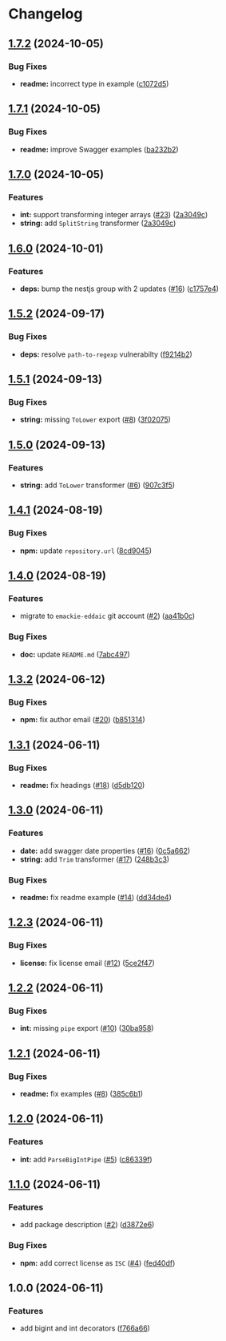 # Changelog

## [1.7.2](https://github.com/emackie-eddaic/nestjs-decorators/compare/v1.7.1...v1.7.2) (2024-10-05)


### Bug Fixes

* **readme:** incorrect type in example ([c1072d5](https://github.com/emackie-eddaic/nestjs-decorators/commit/c1072d5bfb79741066489079f3f189006f55be04))

## [1.7.1](https://github.com/emackie-eddaic/nestjs-decorators/compare/v1.7.0...v1.7.1) (2024-10-05)


### Bug Fixes

* **readme:** improve Swagger examples ([ba232b2](https://github.com/emackie-eddaic/nestjs-decorators/commit/ba232b2e471820e15f2298bda4c6c1cc0a439453))

## [1.7.0](https://github.com/emackie-eddaic/nestjs-decorators/compare/v1.6.0...v1.7.0) (2024-10-05)


### Features

* **int:** support transforming integer arrays ([#23](https://github.com/emackie-eddaic/nestjs-decorators/issues/23)) ([2a3049c](https://github.com/emackie-eddaic/nestjs-decorators/commit/2a3049c5dc163766ec3036cf19a8057eb204fbee))
* **string:** add `SplitString` transformer ([2a3049c](https://github.com/emackie-eddaic/nestjs-decorators/commit/2a3049c5dc163766ec3036cf19a8057eb204fbee))

## [1.6.0](https://github.com/emackie-eddaic/nestjs-decorators/compare/v1.5.2...v1.6.0) (2024-10-01)


### Features

* **deps:** bump the nestjs group with 2 updates ([#16](https://github.com/emackie-eddaic/nestjs-decorators/issues/16)) ([c1757e4](https://github.com/emackie-eddaic/nestjs-decorators/commit/c1757e46adf9648f7dcf180c0ac8d79b6e303068))

## [1.5.2](https://github.com/emackie-eddaic/nestjs-decorators/compare/v1.5.1...v1.5.2) (2024-09-17)


### Bug Fixes

* **deps:** resolve `path-to-regexp` vulnerabilty ([f9214b2](https://github.com/emackie-eddaic/nestjs-decorators/commit/f9214b254b4ee4d6ac04cd037ea50407e9c611c8))

## [1.5.1](https://github.com/emackie-eddaic/nestjs-decorators/compare/v1.5.0...v1.5.1) (2024-09-13)


### Bug Fixes

* **string:** missing `ToLower` export ([#8](https://github.com/emackie-eddaic/nestjs-decorators/issues/8)) ([3f02075](https://github.com/emackie-eddaic/nestjs-decorators/commit/3f0207512d9f71561d1da44a7e200222b3b6b8b5))

## [1.5.0](https://github.com/emackie-eddaic/nestjs-decorators/compare/v1.4.1...v1.5.0) (2024-09-13)


### Features

* **string:** add `ToLower` transformer ([#6](https://github.com/emackie-eddaic/nestjs-decorators/issues/6)) ([907c3f5](https://github.com/emackie-eddaic/nestjs-decorators/commit/907c3f5c6ea7c8ab39be3ad1fb5f2ecbfca5ccaa))

## [1.4.1](https://github.com/emackie-eddaic/nestjs-decorators/compare/v1.4.0...v1.4.1) (2024-08-19)


### Bug Fixes

* **npm:** update `repository.url` ([8cd9045](https://github.com/emackie-eddaic/nestjs-decorators/commit/8cd9045a0342acf4d2c4426fc84d019bcd1e5ef2))

## [1.4.0](https://github.com/emackie-eddaic/nestjs-decorators/compare/v1.3.2...v1.4.0) (2024-08-19)


### Features

* migrate to `emackie-eddaic` git account ([#2](https://github.com/emackie-eddaic/nestjs-decorators/issues/2)) ([aa41b0c](https://github.com/emackie-eddaic/nestjs-decorators/commit/aa41b0ca017a9b4e90f7ff5dcc6910233fc81aaa))


### Bug Fixes

* **doc:** update `README.md` ([7abc497](https://github.com/emackie-eddaic/nestjs-decorators/commit/7abc49713bda94547d234abcf57d288a4e38e05d))

## [1.3.2](https://github.com/emackie9/nestjs-decorators/compare/v1.3.1...v1.3.2) (2024-06-12)


### Bug Fixes

* **npm:** fix author email ([#20](https://github.com/emackie9/nestjs-decorators/issues/20)) ([b851314](https://github.com/emackie9/nestjs-decorators/commit/b851314371aebe2f2a2e08877b305aae4ae5a9c7))

## [1.3.1](https://github.com/emackie9/nestjs-decorators/compare/v1.3.0...v1.3.1) (2024-06-11)


### Bug Fixes

* **readme:** fix headings ([#18](https://github.com/emackie9/nestjs-decorators/issues/18)) ([d5db120](https://github.com/emackie9/nestjs-decorators/commit/d5db1207280c72d8e956546043455b15c4b06561))

## [1.3.0](https://github.com/emackie9/nestjs-decorators/compare/v1.2.3...v1.3.0) (2024-06-11)


### Features

* **date:** add swagger date properties ([#16](https://github.com/emackie9/nestjs-decorators/issues/16)) ([0c5a662](https://github.com/emackie9/nestjs-decorators/commit/0c5a662d332bc7e422bc5b5fbf281f7dd537972d))
* **string:** add `Trim` transformer ([#17](https://github.com/emackie9/nestjs-decorators/issues/17)) ([248b3c3](https://github.com/emackie9/nestjs-decorators/commit/248b3c30b746c64528259c3df9e88822d9036d02))


### Bug Fixes

* **readme:** fix readme example ([#14](https://github.com/emackie9/nestjs-decorators/issues/14)) ([dd34de4](https://github.com/emackie9/nestjs-decorators/commit/dd34de4b0215a623c462d16bb01c03ba574aab6b))

## [1.2.3](https://github.com/emackie9/nestjs-decorators/compare/v1.2.2...v1.2.3) (2024-06-11)


### Bug Fixes

* **license:** fix license email ([#12](https://github.com/emackie9/nestjs-decorators/issues/12)) ([5ce2f47](https://github.com/emackie9/nestjs-decorators/commit/5ce2f47b1be3b9eea5343a4d1406c51d1fed2b95))

## [1.2.2](https://github.com/emackie9/nestjs-decorators/compare/v1.2.1...v1.2.2) (2024-06-11)


### Bug Fixes

* **int:** missing `pipe` export ([#10](https://github.com/emackie9/nestjs-decorators/issues/10)) ([30ba958](https://github.com/emackie9/nestjs-decorators/commit/30ba958565c8388b3afcc05f00ae535cbffdba4f))

## [1.2.1](https://github.com/emackie9/nestjs-decorators/compare/v1.2.0...v1.2.1) (2024-06-11)


### Bug Fixes

* **readme:** fix examples ([#8](https://github.com/emackie9/nestjs-decorators/issues/8)) ([385c6b1](https://github.com/emackie9/nestjs-decorators/commit/385c6b1fed225245cfa400825285cd6f6571a389))

## [1.2.0](https://github.com/emackie9/nestjs-decorators/compare/v1.1.0...v1.2.0) (2024-06-11)


### Features

* **int:** add `ParseBigIntPipe` ([#5](https://github.com/emackie9/nestjs-decorators/issues/5)) ([c86339f](https://github.com/emackie9/nestjs-decorators/commit/c86339fd94853b569eea86520458d45916321f6c))

## [1.1.0](https://github.com/emackie9/nestjs-decorators/compare/v1.0.0...v1.1.0) (2024-06-11)


### Features

* add package description ([#2](https://github.com/emackie9/nestjs-decorators/issues/2)) ([d3872e6](https://github.com/emackie9/nestjs-decorators/commit/d3872e6cc67b59cdc956a99a52302df46c7a8b40))


### Bug Fixes

* **npm:** add correct license as `ISC` ([#4](https://github.com/emackie9/nestjs-decorators/issues/4)) ([fed40df](https://github.com/emackie9/nestjs-decorators/commit/fed40df6a7dad744c0b3755eb388f796c5c5bfa7))

## 1.0.0 (2024-06-11)


### Features

* add bigint and int decorators ([f766a66](https://github.com/emackie9/nestjs-decorators/commit/f766a669bffb1f7d8cf208c3fc3c1281f3db6e9d))
